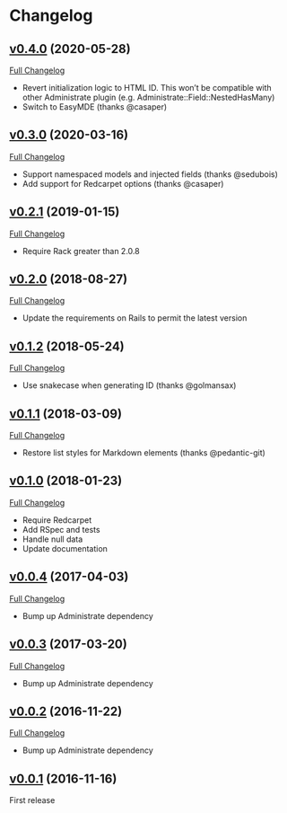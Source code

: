 # Changelog

## [v0.4.0](https://github.com/zooppa/administrate-field-simple_markdown/tree/v0.4.0) (2020-05-28)

[Full Changelog](https://github.com/zooppa/administrate-field-simple_markdown/compare/v0.3.0...v0.4.0)

- Revert initialization logic to HTML ID. This won’t be compatible with other
  Administrate plugin (e.g. Administrate::Field::NestedHasMany)
- Switch to EasyMDE (thanks @casaper)

## [v0.3.0](https://github.com/zooppa/administrate-field-simple_markdown/tree/v0.3.0) (2020-03-16)

[Full Changelog](https://github.com/zooppa/administrate-field-simple_markdown/compare/v0.2.1...v0.3.0)

- Support namespaced models and injected fields (thanks @sedubois)
- Add support for Redcarpet options (thanks @casaper)

## [v0.2.1](https://github.com/zooppa/administrate-field-simple_markdown/tree/v0.2.1) (2019-01-15)

[Full Changelog](https://github.com/zooppa/administrate-field-simple_markdown/compare/v0.2.0...v0.2.1)

- Require Rack greater than 2.0.8

## [v0.2.0](https://github.com/zooppa/administrate-field-simple_markdown/tree/v0.2.0) (2018-08-27)

[Full Changelog](https://github.com/zooppa/administrate-field-simple_markdown/compare/v0.1.2...v0.2.0)

- Update the requirements on Rails to permit the latest version

## [v0.1.2](https://github.com/zooppa/administrate-field-simple_markdown/tree/v0.1.2) (2018-05-24)

[Full Changelog](https://github.com/zooppa/administrate-field-simple_markdown/compare/v0.1.1...v0.1.2)

- Use snakecase when generating ID (thanks @golmansax)

## [v0.1.1](https://github.com/zooppa/administrate-field-simple_markdown/tree/v0.1.1) (2018-03-09)

[Full Changelog](https://github.com/zooppa/administrate-field-simple_markdown/compare/v0.1.0...v0.1.1)

- Restore list styles for Markdown elements (thanks @pedantic-git)

## [v0.1.0](https://github.com/zooppa/administrate-field-simple_markdown/tree/v0.1.0) (2018-01-23)

[Full Changelog](https://github.com/zooppa/administrate-field-simple_markdown/compare/v0.0.4...v0.1.0)

- Require Redcarpet
- Add RSpec and tests
- Handle null data
- Update documentation

## [v0.0.4](https://github.com/zooppa/administrate-field-simple_markdown/tree/v0.0.4) (2017-04-03)

[Full Changelog](https://github.com/zooppa/administrate-field-simple_markdown/compare/v0.0.3...v0.0.4)

- Bump up Administrate dependency

## [v0.0.3](https://github.com/zooppa/administrate-field-simple_markdown/tree/v0.0.3) (2017-03-20)

[Full Changelog](https://github.com/zooppa/administrate-field-simple_markdown/compare/v0.0.2...v0.0.3)

- Bump up Administrate dependency

## [v0.0.2](https://github.com/zooppa/administrate-field-simple_markdown/tree/v0.0.2) (2016-11-22)

[Full Changelog](https://github.com/zooppa/administrate-field-simple_markdown/compare/v0.0.1...v0.0.2)

- Bump up Administrate dependency

## [v0.0.1](https://github.com/zooppa/administrate-field-simple_markdown/tree/v0.0.1) (2016-11-16)

First release
